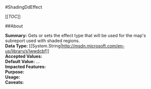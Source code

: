 #ShadingDdEffect

[[_TOC_]]

##About

**Summary:**  Gets or sets the effect type that will be used for the map's subreport used with shaded regions.   
**Data Type:** [[System.String|http://msdn.microsoft.com/en-us/library/s1wwdcbf]]  
**Accepted Values:**   
**Default Value:** ...  
**Impacted Features:**   
**Purpose:**   
**Usage:**   
**Caveats:**   

